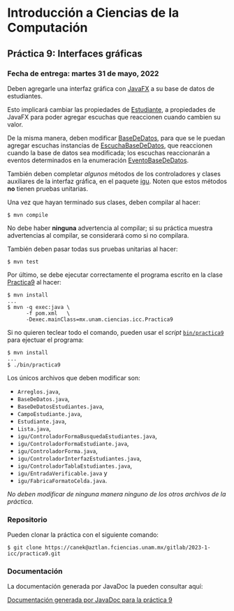 Introducción a Ciencias de la Computación
=========================================

Práctica 9: Interfaces gráficas
-------------------------------

### Fecha de entrega: martes 31 de mayo, 2022

Deben agregarle una interfaz gráfica con
[JavaFX](https://docs.oracle.com/javafx/2/get_started/jfxpub-get_started.htm) a
su base de datos de estudiantes.



Esto implicará cambiar las propiedades de
[Estudiante](https://aztlan.fciencias.unam.mx/gitlab/2023-1-icc/practica9/-/blob/main/src/main/java/mx/unam/ciencias/icc/Estudiante.java),
a propiedades de JavaFX para poder agregar escuchas que reaccionen cuando
cambien su valor.

De la misma manera, deben modificar
[BaseDeDatos](https://aztlan.fciencias.unam.mx/gitlab/2023-1-icc/practica9/-/blob/main/src/main/java/mx/unam/ciencias/icc/BaseDeDatos.java),
para que se le puedan agregar escuchas instancias de
[EscuchaBaseDeDatos](https://aztlan.fciencias.unam.mx/gitlab/2023-1-icc/practica9/-/blob/main/src/main/java/mx/unam/ciencias/icc/EscuchaBaseDeDatos.java),
que reaccionen cuando la base de datos sea modificada; los escuchas reaccionarán
a eventos determinados en la enumeración
[EventoBaseDeDatos](https://aztlan.fciencias.unam.mx/gitlab/2023-1-icc/practica9/-/blob/main/src/main/java/mx/unam/ciencias/icc/EventoBaseDeDatos.java).

También deben completar *algunos* métodos de los controladores y clases
auxiliares de la interfaz gráfica, en el paquete
[igu](https://aztlan.fciencias.unam.mx/gitlab/2023-1-icc/practica9/-/blob/main/src/main/java/mx/unam/ciencias/icc/igu/).
Noten que estos métodos **no** tienen pruebas unitarias.

Una vez que hayan terminado sus clases, deben compilar al hacer:

```
$ mvn compile
```

No debe haber **ninguna** advertencia al compilar; si su práctica muestra
advertencias al compilar, se considerará como si no compilara.

También deben pasar todas sus pruebas unitarias al hacer:

```
$ mvn test
```

Por último, se debe ejecutar correctamente el programa escrito en la clase
[Practica9](https://aztlan.fciencias.unam.mx/gitlab/2023-1-icc/practica9/-/blob/main/src/main/java/mx/unam/ciencias/icc/Practica9.java)
al hacer:

```
$ mvn install
...
$ mvn -q exec:java \
      -f pom.xml   \
      -Dexec.mainClass=mx.unam.ciencias.icc.Practica9
```

Si no quieren teclear todo el comando, pueden usar el *script*
[`bin/practica9`](https://aztlan.fciencias.unam.mx/gitlab/2023-1-icc/practica9/-/blob/main/bin/practica9)
para ejectuar el programa:

```
$ mvn install
...
$ ./bin/practica9
```

Los únicos archivos que deben modificar son:

* `Arreglos.java`,
* `BaseDeDatos.java`,
* `BaseDeDatosEstudiantes.java`,
* `CampoEstudiante.java`,
* `Estudiante.java`,
* `Lista.java`,
* `igu/ControladorFormaBusquedaEstudiantes.java`,
* `igu/ControladorFormaEstudiante.java`,
* `igu/ControladorForma.java`,
* `igu/ControladorInterfazEstudiantes.java`,
* `igu/ControladorTablaEstudiantes.java`,
* `igu/EntradaVerificable.java` y
* `igu/FabricaFormatoCelda.java`.

*No deben modificar de ninguna manera ninguno de los otros archivos de la práctica*.

### Repositorio

Pueden clonar la práctica con el siguiente comando:

```
$ git clone https://canek@aztlan.fciencias.unam.mx/gitlab/2023-1-icc/practica9.git
```

### Documentación

La documentación generada por JavaDoc la pueden consultar aquí:

[Documentación generada por JavaDoc para la práctica
9](https://aztlan.fciencias.unam.mx/~canek/2023-1-icc/practica9/apidocs/index.html)
